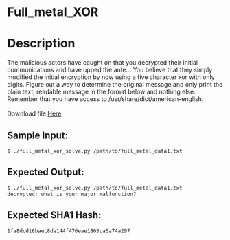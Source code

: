 # Full_metal_XOR

# Description

<p>The malicious actors have caught on that you decrypted their initial communications and have upped the ante... You believe that they simply modified the initial encryption by now using a five character xor with only digits. Figure out a way to determine the original message and only print the plain text, readable message in the format below and nothing else. Remember that you have access to /usr/share/dict/american-english.<br/>
<br/>
Download file <a href="/static/downloads/full_metal_data1.txt">Here</a>
</p>

## Sample Input:

```
$ ./full_metal_xor_solve.py /path/to/full_metal_data1.txt
```
## Expected Output:

```
$ ./full_metal_xor_solve.py /path/to/full_metal_data1.txt
decrypted: what is your major malfunction?
```
## Expected SHA1 Hash:

```
1fa8dcd16baec8da144f476eae1863ca6a74a297
```
